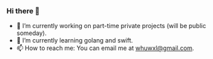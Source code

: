 ### Hi there 👋

- 🔭 I’m currently working on part-time private projects (will be public someday).
- 🌱 I’m currently learning golang and swift.
- 📫 How to reach me: You can email me at whuwxl@gmail.com.

<!--
**whuwxl/whuwxl** is a ✨ _special_ ✨ repository because its `README.md` (this file) appears on your GitHub profile.

Here are some ideas to get you started:

- 🔭 I’m currently working on ...
- 🌱 I’m currently learning ...
- 👯 I’m looking to collaborate on ...
- 🤔 I’m looking for help with ...
- 💬 Ask me about ...
- 📫 How to reach me: ...
- 😄 Pronouns: ...
- ⚡ Fun fact: ...
-->

